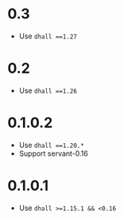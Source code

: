 # 0.3

- Use `dhall ==1.27`

# 0.2

- Use `dhall ==1.26`

# 0.1.0.2

- Use `dhall ==1.20.*`
- Support servant-0.16

# 0.1.0.1

- Use `dhall >=1.15.1 && <0.16`

